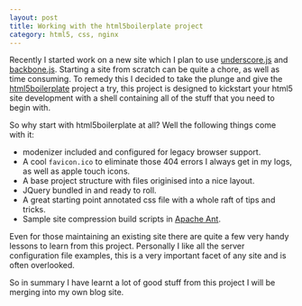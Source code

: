 ```yaml
---
layout: post
title: Working with the html5boilerplate project
category: html5, css, nginx 
---
```


Recently I started work on a new site which I plan to use [underscore.js](http://documentcloud.github.com/underscore/) and [backbone.js](http://documentcloud.github.com/backbone/). Starting a site from scratch can be quite a chore, as well as time consuming. To remedy this I decided to take the plunge and give the [html5boilerplate](http://html5boilerplate.com/) project a try, this project is designed to kickstart your html5 site development with a shell containing all of the stuff that you need to begin with.

So why start with html5boilerplate at all? Well the following things come with it:
* modenizer included and configured for legacy browser support.
* A cool `favicon.ico` to eliminate those 404 errors I always get in my logs, as well as apple touch icons.
* A base project structure with files originised into a nice layout.
* JQuery bundled in and ready to roll.
* A great starting point annotated css file with a whole raft of tips and tricks.
* Sample site compression build scripts in [Apache Ant](http://ant.apache.org/).

Even for those maintaining an existing site there are quite a few very handy lessons to learn from this project. Personally I like all the server configuration file examples, this is a very important facet of any site and is often overlooked.

So in summary I have learnt a lot of good stuff from this project I will be merging into my own blog site.